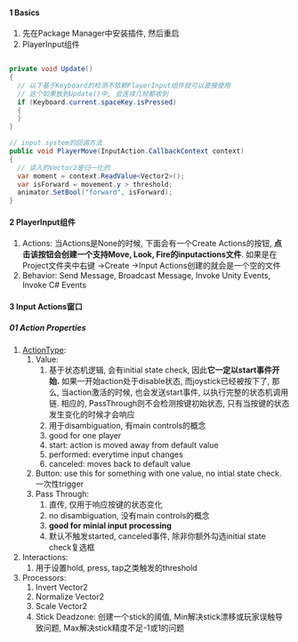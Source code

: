 

#### 1 Basics

1. 先在Package Manager中安装插件, 然后重启
2. PlayerInput组件



```c#

private void Update()
{
  // 以下基于Keyboard的检测不依赖PlayerInput组件就可以直接使用
  // 这个如果放到Update()中, 会连续几帧都收到
  if (Keyboard.current.spaceKey.isPressed)
  {
  } 
}

// input system的回调方法
public void PlayerMove(InputAction.CallbackContext context)
{
  // 读入的Vector2是归一化的
  var moment = context.ReadValue<Vector2>();
  var isForward = movement.y > threshold;
  animator.SetBool("forward", isForward);
}
```



#### 2 PlayerInput组件

1. Actions: 当Actions是None的时候, 下面会有一个Create Actions的按钮, **点击该按钮会创建一个支持Move, Look, Fire的inputactions文件**. 如果是在Project文件夹中右键 →Create →Input Actions创建的就会是一个空的文件
2. Behavior: Send Message, Broadcast Message, Invoke Unity Events, Invoke C# Events



#### 3 Input Actions窗口



##### 01 Action Properties

1. [ActionType](https://www.youtube.com/watch?v=DMUZfVSYJfs):
   1. Value: 
      1. 基于状态机逻辑, 会有initial state check, 因此**它一定以start事件开始.** 如果一开始action处于disable状态, 而joystick已经被按下了, 那么, 当action激活的时候, 也会发送start事件, 以执行完整的状态机调用链. 相应的, PassThrough则不会检测按键初始状态, 只有当按键的状态发生变化的时候才会响应
      2. 用于disambiguation, 有main controls的概念
      3. good for one player
      4. start: action is moved away from default value
      5. performed: everytime input changes
      6. canceled: moves back to default value
   2. Button: use this for something with one value, no intial state check. 一次性trigger
   3. Pass Through: 
      1. 直传, 仅用于响应按键的状态变化
      2. no disambiguation, 没有main controls的概念
      3. **good for minial input processing**
      4. 默认不触发started, canceled事件, 除非你额外勾选initial state check复选框
2. Interactions:
   1. 用于设置hold, press, tap之类触发的threshold
3. Processors:
   1. Invert Vector2
   2. Normalize Vector2
   3. Scale Vector2
   4. Stick Deadzone: 创建一个stick的阈值, Min解决stick漂移或玩家误触导致问题, Max解决stick精度不足-1或1的问题